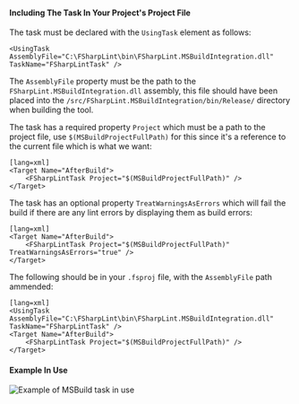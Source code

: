 #### Including The Task In Your Project's Project File

The task must be declared with the `UsingTask` element as follows:

    <UsingTask AssemblyFile="C:\FSharpLint\bin\FSharpLint.MSBuildIntegration.dll" TaskName="FSharpLintTask" />

The `AssemblyFile` property must be the path to the `FSharpLint.MSBuildIntegration.dll` assembly, this file should have been placed into the `/src/FSharpLint.MSBuildIntegration/bin/Release/` directory when building the tool.

The task has a required property `Project` which must be a path to the project file, use `$(MSBuildProjectFullPath)` for this since it's a reference to the current file which is what we want:

	[lang=xml]
    <Target Name="AfterBuild">
        <FSharpLintTask Project="$(MSBuildProjectFullPath)" />
    </Target>

The task has an optional property `TreatWarningsAsErrors` which will fail the build if there are any lint errors by displaying them as build errors:

	[lang=xml]
    <Target Name="AfterBuild">
        <FSharpLintTask Project="$(MSBuildProjectFullPath)" TreatWarningsAsErrors="true" />
    </Target>

The following should be in your `.fsproj` file, with the `AssemblyFile` path ammended:

	[lang=xml]
    <UsingTask AssemblyFile="C:\FSharpLint\bin\FSharpLint.MSBuildIntegration.dll" TaskName="FSharpLintTask" />
    <Target Name="AfterBuild">
        <FSharpLintTask Project="$(MSBuildProjectFullPath)" />
    </Target>

#### Example In Use

![Example of MSBuild task in use](http://i.imgur.com/D4c9g1m.png)